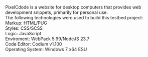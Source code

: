 PixelCdode is a website for desktop computers that provides web development snippets, primarily for personal use.  
The following technologies were used to build this testbed project:  
Markup: HTML/PUG  
Styles: CSS/SCSS  
Logic: JavaScript  
Enviroment: WebPack 5.99/NodeJS 23.7  
Code Editor: Codium v1.100  
Operating System: Windows 7 x64 ESU  




